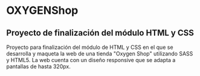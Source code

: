 # OXYGENShop
## Proyecto de finalización del módulo HTML y CSS
Proyecto para finalización del módulo de HTML y CSS en el que se desarrolla y maqueta la web de una tienda "Oxygen Shop" utilizando SASS y HTML5. La web cuenta
con un diseño responsive que se adapta a pantallas de hasta 320px.
